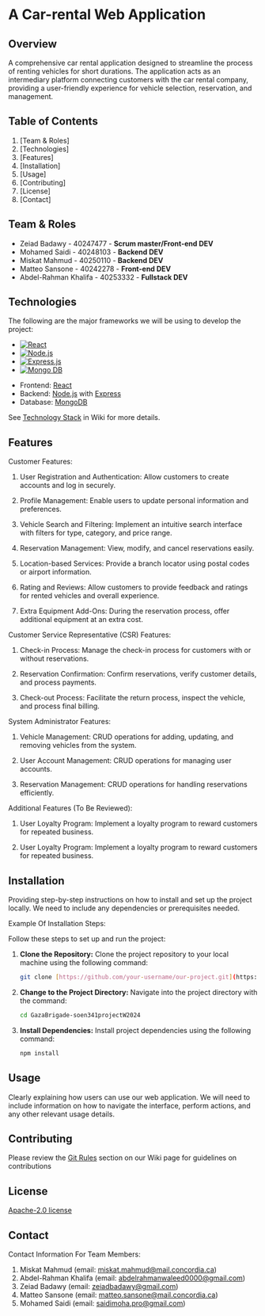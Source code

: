 # A Car-rental Web Application

## Overview

A comprehensive car rental application designed to streamline the process of renting vehicles for short durations. The application acts as an intermediary platform connecting customers with the car rental company, providing a user-friendly experience for vehicle selection, reservation, and management.

## Table of Contents
1. [Team & Roles]
2. [Technologies]
3. [Features]
4. [Installation]
5. [Usage]
6. [Contributing]
7. [License]
8. [Contact]
   

## Team & Roles


* Zeiad Badawy -  40247477 - <strong>Scrum master/Front-end DEV</strong>
* Mohamed Saidi - 40248103 - <strong>Backend DEV</strong>
* Miskat Mahmud - 40250110 - <strong>Backend DEV</strong>
* Matteo Sansone - 40242278 - <strong>Front-end DEV</strong>
* Abdel-Rahman Khalifa - 40253332 - <strong>Fullstack DEV</strong>



## Technologies

The following are the major frameworks we will be using to develop the project:
* [![React][React.js]][React-url]
* [![Node.js][NodeJS]][NodeJS-url]
* [![Express.js][Express.js]][Express-url]
* [![Mongo DB][MongoDB]][MongoDB-url]


- Frontend: [React](https://reactjs.org/)
- Backend: [Node.js](https://nodejs.org/) with [Express](https://expressjs.com/)
- Database: [MongoDB](https://www.mongodb.com/)

[React.js]: https://img.shields.io/badge/React-20232A?style=for-the-badge&logo=react&logoColor=61DAFB
[React-url]: https://reactjs.org/
[Bootstrap.com]: https://img.shields.io/badge/Bootstrap-563D7C?style=for-the-badge&logo=bootstrap&logoColor=white
[Bootstrap-url]: https://getbootstrap.com
[Express.js]:https://img.shields.io/badge/express.js-%23404d59.svg?style=for-the-badge&logo=express&logoColor=%2361DAFB
[Express-url]:https://expressjs.com/
[NodeJS]:https://img.shields.io/badge/node.js-6DA55F?style=for-the-badge&logo=node.js&logoColor=white
[NodeJS-url]:https://nodejs.org/en
[MongoDB]:https://img.shields.io/badge/MongoDB-%234ea94b.svg?style=for-the-badge&logo=mongodb&logoColor=white
[MongoDB-url]:https://www.mongodb.com/
[GoogleMaps]: https://img.shields.io/badge/Google%20Maps-black?style=for-the-badge&logo=google-maps&logoColor=aqua
[GoogleMaps-url]: https://developers.google.com/maps
See [Technology Stack](https://github.com/iKozay/GazaBrigade-soen341projectW2024/wiki/Project-Approach-and-Technology-Stack-Selection#3-technology-stack) in Wiki for more details.


## Features



Customer Features:
  1. User Registration and Authentication:
        Allow customers to create accounts and log in securely.
     
  2. Profile Management:
        Enable users to update personal information and preferences.
     
  3. Vehicle Search and Filtering:
        Implement an intuitive search interface with filters for type, category, and price range.
     
  4. Reservation Management:
        View, modify, and cancel reservations easily.

  5. Location-based Services:
        Provide a branch locator using postal codes or airport information.

  6. Rating and Reviews:
        Allow customers to provide feedback and ratings for rented vehicles and overall experience.

  7. Extra Equipment Add-Ons:
        During the reservation process, offer additional equipment at an extra cost.



Customer Service Representative (CSR) Features:
  1. Check-in Process:
        Manage the check-in process for customers with or without reservations.

  2. Reservation Confirmation:
        Confirm reservations, verify customer details, and process payments.

  3. Check-out Process:
        Facilitate the return process, inspect the vehicle, and process final billing.



System Administrator Features:
  1. Vehicle Management:
        CRUD operations for adding, updating, and removing vehicles from the system.

  2. User Account Management:
        CRUD operations for managing user accounts.

  3. Reservation Management:
        CRUD operations for handling reservations efficiently.


 Additional Features (To Be Reviewed):
  1. User Loyalty Program:
        Implement a loyalty program to reward customers for repeated business.
  
  2. User Loyalty Program:
        Implement a loyalty program to reward customers for repeated business.
  
  

## Installation

Providing step-by-step instructions on how to install and set up the project locally. We need to include any dependencies or prerequisites 
needed.

Example Of Installation Steps:

Follow these steps to set up and run the project:

1. **Clone the Repository:**
   Clone the project repository to your local machine using the following command:
   ```bash
   git clone [https://github.com/your-username/our-project.git](https://github.com/iKozay/GazaBrigade-soen341projectW2024.git)
2. **Change to the Project Directory:**
   Navigate into the project directory with the command:
   ```bash
   cd GazaBrigade-soen341projectW2024
3. **Install Dependencies:**
   Install project dependencies using the following command:
   ```bash
   npm install

## Usage

Clearly explaining how users can use our web application. We will need to include information on how to navigate the interface, perform 
actions, and any other relevant usage details.



## Contributing

Please review the [Git Rules](https://github.com/iKozay/GazaBrigade-soen341projectW2024/wiki/Git-Rules) section on our Wiki page for guidelines on contributions

## License

[Apache-2.0 license](https://github.com/iKozay/GazaBrigade-soen341projectW2024?tab=Apache-2.0-1-ov-file#)

## Contact

Contact Information For Team Members:
1. Miskat Mahmud (email: miskat.mahmud@mail.concordia.ca)
2. Abdel-Rahman Khalifa (email: abdelrahmanwaleed0000@gmail.com)
3. Zeiad Badawy (email: zeiadbadawy@gmail.com)
4. Matteo Sansone (email: matteo.sansone@mail.concordia.ca)
5. Mohamed Saidi (email: saidimoha.pro@gmail.com)

